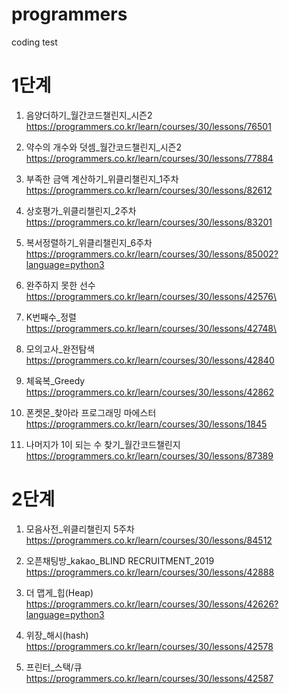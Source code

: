 # programmers
coding test 


# 1단계 

1. 음양더하기_월간코드챌린지_시즌2   
  https://programmers.co.kr/learn/courses/30/lessons/76501 

2. 약수의 개수와 덧셈_월간코드챌린지_시즌2   
  https://programmers.co.kr/learn/courses/30/lessons/77884 

3. 부족한 금액 계산하기_위클리챌린지_1주차   
  https://programmers.co.kr/learn/courses/30/lessons/82612 

4. 상호평가_위클리챌린지_2주차   
  https://programmers.co.kr/learn/courses/30/lessons/83201 

5. 복서정렬하기_위클리챌린지_6주차    
  https://programmers.co.kr/learn/courses/30/lessons/85002?language=python3 

6. 완주하지 못한 선수    
  https://programmers.co.kr/learn/courses/30/lessons/42576\

7. K번째수_정렬    
  https://programmers.co.kr/learn/courses/30/lessons/42748\
  
8. 모의고사_완전탐색    
  https://programmers.co.kr/learn/courses/30/lessons/42840

9. 체육복_Greedy    
  https://programmers.co.kr/learn/courses/30/lessons/42862

10. 폰켓몬_찾아라 프로그래밍 마에스터    
  https://programmers.co.kr/learn/courses/30/lessons/1845
  
11. 나머지가 1이 되는 수 찾기_월간코드챌린지   
  https://programmers.co.kr/learn/courses/30/lessons/87389   
  


# 2단계
1. 모음사전_위클리챌린지 5주차    
  https://programmers.co.kr/learn/courses/30/lessons/84512 

2. 오픈채팅방_kakao_BLIND RECRUITMENT_2019    
  https://programmers.co.kr/learn/courses/30/lessons/42888

3. 더 맵게_힙(Heap)   
  https://programmers.co.kr/learn/courses/30/lessons/42626?language=python3   
  
4. 위장_해시(hash)   
  https://programmers.co.kr/learn/courses/30/lessons/42578   
  
5. 프린터_스택/큐   
  https://programmers.co.kr/learn/courses/30/lessons/42587


  
